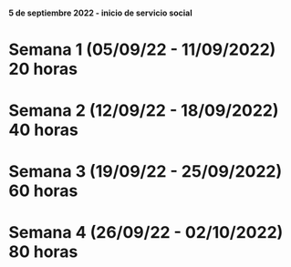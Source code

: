 #### 5 de septiembre 2022 - inicio de servicio social

# Semana 1 (05/09/22 - 11/09/2022) 20 horas
# Semana 2 (12/09/22 - 18/09/2022) 40 horas
# Semana 3 (19/09/22 - 25/09/2022) 60 horas
# Semana 4 (26/09/22 - 02/10/2022) 80 horas

